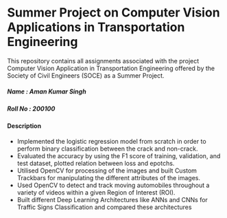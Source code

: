 # Summer Project on Computer Vision Applications in Transportation Engineering

This repository contains all assignments associated with the project Computer Vision Application in Transportation Engineering offered by the Society of Civil Engineers (SOCE) as a Summer Project.

##### Name : Aman Kumar Singh
##### Roll No : 200100


#### Description
- Implemented the logistic regression model from scratch in order to perform binary classification between the crack and non-crack.
- Evaluated the accuracy by using the F1 score of training, validation, and test dataset, plotted relation between loss and epotchs.
- Utilised OpenCV for processing of the images and built Custom Trackbars for manipulating the different attributes of the images.
- Used OpenCV to detect and track moving automobiles throughout a variety of videos within a given Region of Interest (ROI).
- Built different Deep Learning Architectures like ANNs and CNNs for Traffic Signs Classification and compared these architectures


